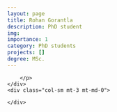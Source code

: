 ```yaml
---
layout: page
title: Rohan Gorantla
description: PhD student
img: 
importance: 1
category: PhD students
projects: []
degree: MSc.
---
```



<div class="row">
    <div class="col-sm mt-3 mt-md-0">
        <p style="text-align: justify">
        
        </p>
    </div>
    <div class="col-sm mt-3 mt-md-0">
        
    </div>
</div>